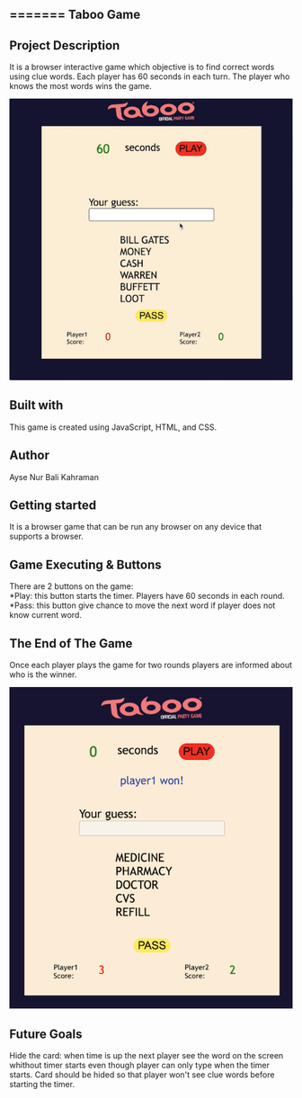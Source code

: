 =======
__Taboo Game__
---

__Project Description__
---
It is a browser interactive game which objective is to find correct words using clue words. Each player has 60 seconds in each turn. The player who knows the most words wins the game. 

![Taboo!](pic01.jpg)

__Built with__
---
This game is created using JavaScript, HTML, and CSS.

__Author__
---
Ayse Nur Bali Kahraman

__Getting started__
---
It is a browser game that can be run any browser on any device that supports a browser.

__Game Executing & Buttons__
---
There are 2 buttons on the game:
<br>
*Play: this button starts the timer. Players have 60 seconds in each round. 
<br>
*Pass: this button give chance to move the next word if player does not know current word. 

__The End of The Game__
---
Once each player plays the game for two rounds players are informed about who is the winner. 

![Taboo!](pic02.jpg)

__Future Goals__
---
Hide the card: when time is up the next player see the word on the screen whithout timer starts even though player can only type when the timer starts. Card should be hided so that player won't see clue words before starting the timer. 


